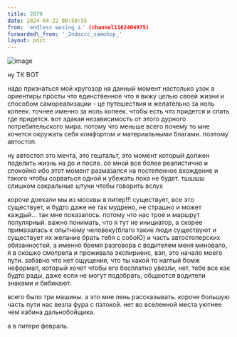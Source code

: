 ```yaml
---
title: 2079
date: 2024-04-22 00:59:55
from: 'endless шизing ⍼' (channel1162404975)
forwarded\_from: '_2ndaccc_samokop_'
layout: post
---
```


![image](photos/photo_334@22-04-2024_00-59-55.jpg)

ну ТК ВОТ

надо признаться мой кругозор на данный момент настолько узок а ориентиры просты что единственное что я вижу целью своей жизни и способом самореализации - це путешествия и желательно за ноль копеек. точнее именно за ноль копеек. чтобы есть что придется и спать где придется. вот эдакая независимость от этого дурного потребительского мира. потому что меньше всего почему то мне хочется окружать себя комфортом и материальными благами. 
поэтому автостоп. 

ну автостоп это мечта, это гештальт, это момент который должен поделить жизнь на до и после. со мной все более реалистично и спокойно ибо этот момент размазался на постепенное вхождение и такого чтобы сорваться одной и убежать пока не будет. тшшшш слишком сакральные штуки чтобы говорить вслух

короче доехали мы из москвы в питер!!! существует, все это существует, и будто даже не так мудрено, не страшно и может каждый… так мне показалось. потому что нас трое и маршрут популярный. важно понимать, что я тут не инициатор, а скорее примазалась к опытному человеку(благо такие люди существуют и существует их желание брать тебя с собоЮ) и часть автостоперских обязанностей, а именно бремя разговора с водителем меня миновало, я в окошко смотрела и проживала экспириенс, вэл, это начало моего пути.
забавно что нет ощущения, что ты какой то наглый бомж неформал, который хочет чтобы его бесплатно увезли, нет, тебе все как будто рады, даже если не могут подобрать, общаются водители знаками и бибикают.

всего было три машины. а это мне лень рассказывать. короче большую часть пути нас везла фура с патокой. 
нет во вселенной места уютнее чем кабина дальнобойщика. 

а в питере февраль.
